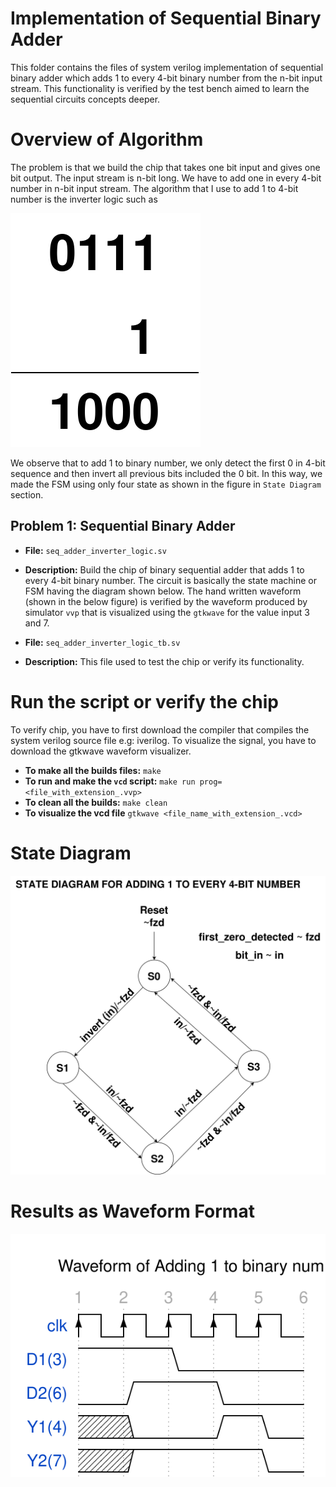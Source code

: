 # Implementation of Sequential Binary Adder

This folder contains the files of system verilog implementation of sequential binary adder which adds 1 to every 4-bit binary number from the n-bit input stream. This functionality is verified by the test bench aimed to learn the sequential circuits concepts deeper.

# Overview of Algorithm

The problem is that we build the chip that takes one bit input and gives one bit output. The input stream is n-bit long. We have to add one in every 4-bit number in n-bit input stream. The algorithm that I use to add 1 to 4-bit number is the inverter logic such as

![Circuit Diagram sequential binary adder](docs/binary_add.drawio.svg)

We observe that to add 1 to binary number, we only detect the first 0 in 4-bit sequence and then invert all previous bits included the 0 bit. In this way, we made the FSM using only four state as shown in the figure in `State Diagram` section.

## Problem 1: Sequential Binary Adder

- **File:** `seq_adder_inverter_logic.sv`
- **Description:** Build the chip of binary sequential adder that adds 1 to every 4-bit binary number. The circuit is basically the state machine or FSM having the diagram shown below. The hand written waveform (shown in the below figure) is verified by the waveform produced by simulator `vvp` that is visualized using the `gtkwave` for the value input 3 and 7. 

- **File:** `seq_adder_inverter_logic_tb.sv`
- **Description:** This file used to test the chip or verify its functionality.

# Run the script or verify the chip
To verify chip, you have to first download the compiler that compiles the system verilog source file e.g: iverilog. To visualize the signal, you have to download the gtkwave waveform visualizer.
- **To make all the builds files:** `make`
- **To run and make the `vcd` script:** `make run prog=<file_with_extension_.vvp>`
- **To clean all the builds:** `make clean`
- **To visualize the vcd file** `gtkwave <file_name_with_extension_.vcd>`

# State Diagram
![Circuit Diagram sequential binary adder](docs/state_diagram.drawio.svg)

# Results as Waveform Format
![Waveform](docs/wavedrom.svg)

